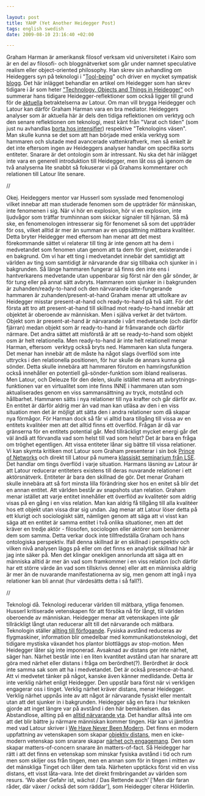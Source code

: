 ```yaml
--- 

layout: post
title: YAHP (Yet Another Heidegger Post) 
tags: english swedish 
date: 2009-08-10 23:16:40 +02:00 

---
```


Graham Harman är amerikansk filosof verksam vid universitetet i Kairo som är en del av filosofi- och bloggnätverket som går under namnet speculative realism eller object-oriented philosophy. Han skrev sin avhandling om Heideggers syn på teknologi i "[Tool-being](http://books.google.se/books?id=XvkzX9JnlAwC&dq=tool-being&printsec=frontcover&source=bn&hl=sv&ei=J5CASqbgFdbOjAeSnIHxAQ&sa=X&oi=book_result&ct=result&resnum=4#v=onepage&q=&f=false)" och driver en mycket sympatisk [blogg](http://doctorzamalek2.wordpress.com/). Det här inlägget behandlar en artikel om Heidegger som han skrev tidigare i år som heter ["Technology, Objects and Things in Heidegger"](http://www.anthem-group.net/2009/05/31/heideggers-ontology-of-technology/) och summerar hans tidigare Heidegger-reflektioner som också ligger till grund för de [aktuella](http://www.re-press.org/content/view/63/38/) betraktelserna av Latour. Om man vill brygga Heidegger och Latour kan därför Graham Harman vara en bra mediator. Heideggers analyser som är aktuella här är dels den tidiga reflektionen om verktyg och den senare reflektionen om teknologi, mest känt från "Varat och tiden" (som just nu avhandlas [borta hos intensifier](http://christopherkullenberg.se/?p=1016)) respektive "Teknologins väsen". Man skulle kunna se det som att han började med enkla verktyg som hammaren och slutade med avancerade vattenkraftverk, men så enkelt är det inte eftersom ingen av Heideggers analyser handlar om specifika sorts entiteter. Snarare är det ontologin som är intressant. Nu ska det här inlägget inte vara en generell introduktion till Heidegger, men låt oss gå igenom de två analyserna lite snabbt så fokuserar vi på Grahams kommentarer och relationen till Latour lite senare. 

//

Okej. Heideggers mentor var Husserl som sysslade med fenomenologi vilket innebar att man studerade fenomen som de uppträder för människan, inte fenomenen i sig. När vi hör en explosion, hör vi en explosion, inte ljudvågor som träffar trumhinnan som skickar signaler till hjärnan. Så må ske, en fenomenologen intresserar sig för fenomenet så som det uppträder för oss, vilket alltid är mer än summan av en uppsättning mätbara kvalitéer. Detta bryter Heidegger med eftersom han menar att det mest förekommande sättet vi relaterar till ting är inte genom att ha dem i medvetandet som fenomen utan genom att ta dem för givet, existerande i en bakgrund. Om vi har ett ting i medvetandet innebär det samtidigt att världen av ting som samtidigt är närvarande drar sig tillbaka och sjunker in i  bakgrunden. Så länge hammaren fungerar så finns den inte ens i hantverkarens medvetande utan uppenbarar sig först när den går sönder, är för tung eller på annat sätt avbryts. Hammaren som sjunker in i bakgrunden är zuhanden/ready-to-hand och den närvarande icke-fungerande hammaren är zuhanden/present-at-hand Graham menar att uttolkare av Heidegger misstar present-at-hand och ready-to-hand på två sätt. För det första att tro att present-at-hand till skillnad mot ready-to-hand innebär att objektet är oberoende av människan. Men i själva verket är det tvärtom. Objekt som är present-at-hand är närvarande i vårt medvetande (och därför fjärran) medan objekt som är ready-to-hand är frånvarande och därför närmare. Det andra sättet att misförstå är att se ready-to-hand som objekt osm är helt relationella. Men ready-to-hand är inte helt relationell menar Harman, eftersom  verktyg också bryts ned. Hammaren kan sluta fungera. Det menar han innebär att de måste ha något slags överflöd som inte uttrycks i den relationella positionen, för hur skulle de annars kunna gå sönder. Detta skulle innebära att hammaren förutom en hamringsfunktion också innehåller en potentiell gå-sönder-funktion som ibland realiseras. Men Latour, och Deleuze för den delen, skulle istället mena att avbrytnings-funktionen var en virtualitet som inte finns INNE i hammaren utan som aktualiserades genom en viss sammansättning av tryck, motstånd och hållbarhet. Hammaren sätts i nya relationer till nya krafter och går därför av. En entitet är därför aldrig mer än vad man kan utläsa av den i en viss situation men det är möjligt att sätta den i andra relationer som då skapar nya förmågor. För Harman dock så får vi alltid bara tillgång till vissa av en entitets kvalitéer men att det alltid finns ett överflöd. Frågan är då var gränserna för en entitets potential går. Med tillräckligt mycket energi går det väl ändå att förvandla vad som helst till vad som helst? Det är bara en fråga om tröghet egentligen. Att vissa entiteter lånar sig bättre till vissa relationer. Vi kan skymta kritiken mot Latour som Graham presenterar i sin bok [Prince of Networks](http://www.re-press.org/content/view/63/38/) och direkt till Latour på numera [klassiskt seminarium från LSE](http://www.lse.ac.uk/collections/informationSystems/newsAndEvents/2008events/HarmanLatour.htm). Det handlar om tings överflöd i varje situation. Harmans läsning av Latour är att Latour reducerar entiteters existens till deras nuvarande relationer i ett aktörsnätverk. Entiteter är bara den skillnad de gör. Det menar Graham skulle innebära att så fort minsta lilla förändring sker hos en enitet så blir det en annan entitet. Att världen består av snapshots utan relation. Graham menar istället att varje entitet innehåller ett överflöd av kvalitetér som aldrig visas på en gång i en viss relation. Man kan aldrig få tillgång till alla kvalitéer hos ett objekt utan vissa drar sig undan. Jag menar att Latour löser detta på ett klurigt och sociologiskt sätt, nämligen genom att säga att vi visst kan säga att en entitet är samma entitet i två onlika situationer, men att det kräver en tredje aktör - filosofen, sociologen eller aktörer som benämner dem som samma. Detta verkar dock inte tillfredställa Graham och hans ontologiska perspektiv. Ifall denna skillnad är en skillnad i perspektiv och vilken nivå analysen läggs på eller om det finns en analytisk skillnad här är jag inte säker på. Men det klingar onekligen annorlunda att säga att en människa alltid är mer än vad som framkommer i en viss relation (och därför har ett större värde än vad som tillskrivs denne) eller att en människa aldrig är mer än de nuvarande manifestationerna av sig, men genom att ingå i nya relationer kan bli annat (hur värdesätts detta i så fall?). 

//

Teknologi då. Teknologi reducerar världen till mätbara, ytliga fenomen. Husserl kritiserade vetenskapen för att försöka nå för långt, till världen oberoende av människan. Heidegger menar att vetenskapen inte går tillräckligt långt utan reducerar allt till det närvarande och mätbara. Teknologin ställer [allting till förfogande](2009-03-15-307.html). Fysiska avstånd reduceras av flygmaskiner, information blir omedelbar med kommunikationsteknologi, det tidigare mystiska växandet hos plantor blottläggs av stop-motion. Men Heidegger låter sig inte imponerad. Avsaknad av distans ger inte närhet, säger han. Närhet består inte i en liten kvantitet avstånd utan har snarare att göra med närhet eller distans i fråga om berördhet(?). Berördhet är dock inte samma sak som att ha i medvetandet. Det är också presence-at-hand. Att vi medvetet tänker på något, kanske även känner medlidande. Detta är inte verklig närhet enligt Heidegger. Den uppstår bara först när vi verkligen engagerar oss i tinget. Verklig närhet kräver distans, menar Heidegger. Verklig närhet uppnås inte av att något är närvarande fysiskt eller mentalt utan att det sjunker in i bakgrunden. Heidegger såg en fara i hur tekniken gjorde att inget längre var på avstånd i den här bemärkelsen. das Abstandlose, allting på en [alltid närvarande yta](2009-01-30-transmediale-shuffle-terror.html). Det handlar alltså inte om att det blir bättre ju närmare människan kommer tingen. Här kan vi jämföra med vad Latour skriver i [We Have Never Been Modern](http://a.aaaarg.org/text/3435/we-have-never-been-modern). Det finns en modern uppfattning av vetenskapen som skapar [objektiv distans](2009-08-09-om-kritik-mot-web-20.html), men en icke-modern vetenskap som snarare skapar [närhet och engagemang](http://www.isk-gbg.org/99our68/?p=334). Den som skapar matters-of-concern snarare än matters-of-fact. Så Heidegger har rätt i att det finns en vetenskap som minskar fysiska avstånd i tid och rum men som skiljer oss från tingen, men en annan som för in tingen i mitten av det mänskliga Tinget och låter dem tala. Närheten upptäcks först vid en viss distans, ett visst låta-vara. Inte det direkt frmbringandet av världen som resurs. ‘Wo aber Gefahr ist, wächst / Das Rettende auch’ [‘Men där faran råder, där växer / också det som räddar’], som Heidegger citerar Hölderlin. 